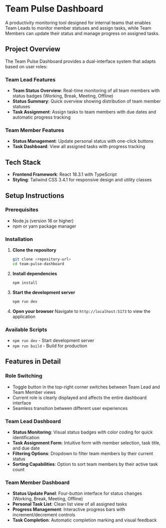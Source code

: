# Team Pulse Dashboard

A productivity monitoring tool designed for internal teams that enables Team Leads to monitor member statuses and assign tasks, while Team Members can update their status and manage progress on assigned tasks.

## Project Overview

The Team Pulse Dashboard provides a dual-interface system that adapts based on user roles:

### Team Lead Features
- **Team Status Overview**: Real-time monitoring of all team members with status badges (Working, Break, Meeting, Offline)
- **Status Summary**: Quick overview showing distribution of team member statuses
- **Task Assignment**: Assign tasks to team members with due dates and automatic progress tracking

### Team Member Features
- **Status Management**: Update personal status with one-click buttons
- **Task Dashboard**: View all assigned tasks with progress tracking


## Tech Stack

- **Frontend Framework**: React 18.3.1 with TypeScript
- **Styling**: Tailwind CSS 3.4.1 for responsive design and utility classes

## Setup Instructions

### Prerequisites
- Node.js (version 16 or higher)
- npm or yarn package manager

### Installation

1. **Clone the repository**
   ```bash
   git clone <repository-url>
   cd team-pulse-dashboard
   ```

2. **Install dependencies**
   ```bash
   npm install
   ```

3. **Start the development server**
   ```bash
   npm run dev
   ```

4. **Open your browser**
   Navigate to `http://localhost:5173` to view the application

### Available Scripts

- `npm run dev` - Start development server
- `npm run build` - Build for production

## Features in Detail

### Role Switching
- Toggle button in the top-right corner switches between Team Lead and Team Member views
- Current role is clearly displayed and affects the entire dashboard interface
- Seamless transition between different user experiences

### Team Lead Dashboard
- **Status Monitoring**: Visual status badges with color coding for quick identification
- **Task Assignment Form**: Intuitive form with member selection, task title, and due date
- **Filtering Options**: Dropdown to filter team members by their current status
- **Sorting Capabilities**: Option to sort team members by their active task count

### Team Member Dashboard
- **Status Update Panel**: Four-button interface for status changes (Working, Break, Meeting, Offline)
- **Personal Task List**: Clean list view of all assigned tasks
- **Progress Management**: Interactive progress bars with increment/decrement controls
- **Task Completion**: Automatic completion marking and visual feedback

